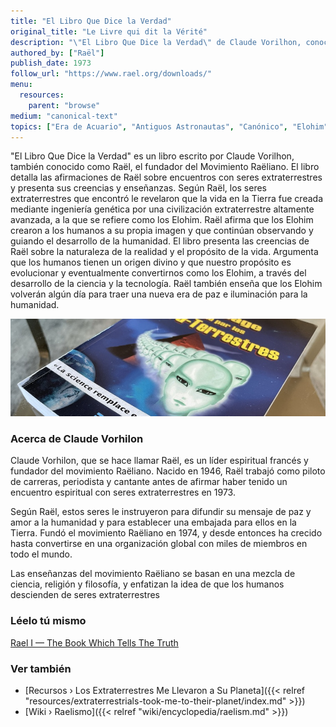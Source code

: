 ```yaml
---
title: "El Libro Que Dice la Verdad"
original_title: "Le Livre qui dit la Vérité"
description: "\"El Libro Que Dice la Verdad\" de Claude Vorilhon, conocido como Raël, es el texto fundacional del Movimiento Raëliano. En este libro, Raël relata sus encuentros con seres extraterrestres, a los que se refiere como los Elohim. Afirma que estos seres revelaron que la vida en la Tierra fue creada a través de su ingeniería genética. Raël sostiene que los humanos son creados a imagen de los Elohim y que ellos supervisan y guían el desarrollo de la humanidad. El libro articula las opiniones de Raël sobre la naturaleza de la realidad y el propósito de la vida, abogando por la creencia de que los humanos tienen un origen divino y están destinados a evolucionar y llegar a ser como los Elohim a través de avances científicos y tecnológicos. Raël también anticipa un futuro en el que los Elohim regresan para inaugurar una era de paz e iluminación."
authored_by: ["Raël"]
publish_date: 1973
follow_url: "https://www.rael.org/downloads/"
menu:
  resources:
    parent: "browse"
medium: "canonical-text"
topics: ["Era de Acuario", "Antiguos Astronautas", "Canónico", "Elohim", "Diseño Inteligente", "Neo-Euhemerismo", "Religión", "Sincretismo"]
---
```


"El Libro Que Dice la Verdad" es un libro escrito por Claude Vorilhon, también conocido como Raël, el fundador del Movimiento Raëliano. El libro detalla las afirmaciones de Raël sobre encuentros con seres extraterrestres y presenta sus creencias y enseñanzas. Según Raël, los seres extraterrestres que encontró le revelaron que la vida en la Tierra fue creada mediante ingeniería genética por una civilización extraterrestre altamente avanzada, a la que se refiere como los Elohim. Raël afirma que los Elohim crearon a los humanos a su propia imagen y que continúan observando y guiando el desarrollo de la humanidad. El libro presenta las creencias de Raël sobre la naturaleza de la realidad y el propósito de la vida. Argumenta que los humanos tienen un origen divino y que nuestro propósito es evolucionar y eventualmente convertirnos como los Elohim, a través del desarrollo de la ciencia y la tecnología. Raël también enseña que los Elohim volverán algún día para traer una nueva era de paz e iluminación para la humanidad.

![Imagen](images/le-message-book.jpg "Los Extraterrestres Me Llevaron a Su Planeta, 1976 — Raël")

### Acerca de Claude Vorhilon

Claude Vorhilon, que se hace llamar Raël, es un líder espiritual francés y fundador del movimiento Raëliano. Nacido en 1946, Raël trabajó como piloto de carreras, periodista y cantante antes de afirmar haber tenido un encuentro espiritual con seres extraterrestres en 1973.

Según Raël, estos seres le instruyeron para difundir su mensaje de paz y amor a la humanidad y para establecer una embajada para ellos en la Tierra. Fundó el movimiento Raëliano en 1974, y desde entonces ha crecido hasta convertirse en una organización global con miles de miembros en todo el mundo.

Las enseñanzas del movimiento Raëliano se basan en una mezcla de ciencia, religión y filosofía, y enfatizan la idea de que los humanos descienden de seres extraterrestres

### Léelo tú mismo

[Rael I — The Book Which Tells The Truth](https://wheelofheaven.github.io/rael-one-the-book-which-tells-the-truth/)

### Ver también

- [Recursos › Los Extraterrestres Me Llevaron a Su Planeta]({{< relref "resources/extraterrestrials-took-me-to-their-planet/index.md" >}})
- [Wiki › Raelismo]({{< relref "wiki/encyclopedia/raelism.md" >}})
